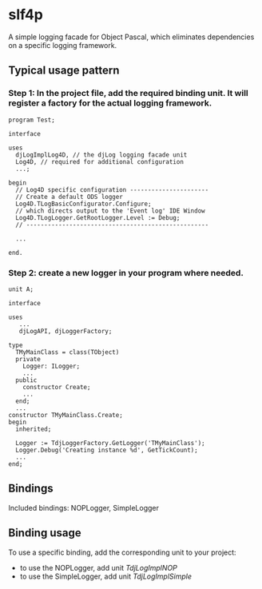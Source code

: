 # slf4p
A simple logging facade for Object Pascal, which eliminates dependencies on a specific logging framework.


## Typical usage pattern

### Step 1: In the project file, add the required binding unit. It will register a factory for the actual logging framework.


    program Test;
    
    interface
    
    uses
      djLogImplLog4D, // the djLog logging facade unit
      Log4D, // required for additional configuration
      ...;
      
    begin
      // Log4D specific configuration ----------------------
      // Create a default ODS logger
      Log4D.TLogBasicConfigurator.Configure;
      // which directs output to the 'Event log' IDE Window
      Log4D.TLogLogger.GetRootLogger.Level := Debug;
      // ---------------------------------------------------
      
      ...
      
    end.


### Step 2: create a new logger in your program where needed. 


    unit A;
    
    interface
    
    uses 
       ...
       djLogAPI, djLoggerFactory;
       
    type
      TMyMainClass = class(TObject)
      private
        Logger: ILogger;
        ...
      public
        constructor Create;
        ...
      end;
      ...
    constructor TMyMainClass.Create;
    begin
      inherited;
      
      Logger := TdjLoggerFactory.GetLogger('TMyMainClass');
      Logger.Debug('Creating instance %d', GetTickCount);
      ...
    end;
    
     
Bindings
--------

Included bindings: NOPLogger, SimpleLogger

Binding usage
-------------

To use a specific binding, add the corresponding unit to your project:

* to use the NOPLogger, add unit *TdjLogImplNOP*
* to use the SimpleLogger, add unit *TdjLogImplSimple*

